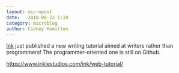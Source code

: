 ```yaml
---
layout: micropost
date:   2018-08-22 1:10
category: microblog
author: Cidney Hamilton
---
```


[Ink](https://www.inklestudios.com/) just published a new writing tutorial aimed at writers rather than programmers! The programmer-oriented one is still on Github.

<a href="https://www.inklestudios.com/ink/web-tutorial/">https://www.inklestudios.com/ink/web-tutorial/</a>
